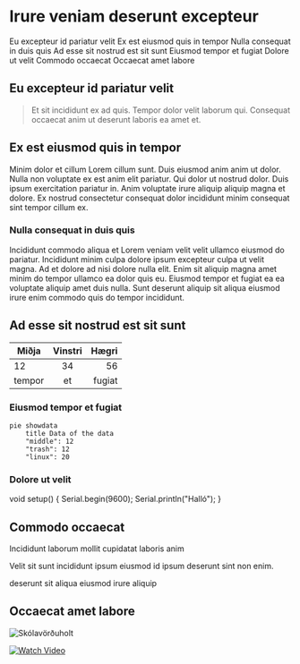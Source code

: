 # Irure veniam deserunt excepteur

Eu excepteur id pariatur velit Ex est eiusmod quis in tempor Nulla consequat in duis quis Ad esse sit nostrud est sit sunt Eiusmod tempor et fugiat Dolore ut velit Commodo occaecat Occaecat amet labore

## Eu excepteur id pariatur velit

> Et sit incididunt ex ad quis. Tempor dolor velit laborum qui. Consequat occaecat anim ut deserunt laboris ea amet et.

## Ex est eiusmod quis in tempor

Minim dolor et cillum Lorem cillum sunt. Duis eiusmod anim anim ut dolor. Nulla non voluptate ex est anim elit pariatur. Qui dolor ut nostrud dolor. Duis ipsum exercitation pariatur in. Anim voluptate irure aliquip aliquip magna et dolore. Ex nostrud consectetur consequat dolor incididunt minim consequat sint tempor cillum ex.

### Nulla consequat in duis quis

Incididunt commodo aliqua et Lorem veniam velit velit ullamco eiusmod do pariatur. Incididunt minim culpa dolore ipsum excepteur culpa ut velit magna. Ad et dolore ad nisi dolore nulla elit. Enim sit aliquip magna amet minim do tempor ullamco ea dolor quis eu. Eiusmod tempor et fugiat ea ea voluptate aliquip amet duis nulla. Sunt deserunt aliquip sit aliqua eiusmod irure enim commodo quis do tempor incididunt.

## Ad esse sit nostrud est sit sunt


| Miðja    | Vinstri| Hægri |
| -------- |:------:| -----:|
| 12       |  34    |    56 |
| tempor   |  et    |fugiat |

### Eiusmod tempor et fugiat

``` mermaid
pie showdata
    title Data of the data
    "middle": 12
    "trash": 12
    "linux": 20
```

### Dolore ut velit

void setup() { Serial.begin(9600); Serial.println("Halló"); }

## Commodo occaecat

Incididunt laborum mollit cupidatat laboris anim

Velit sit sunt incididunt ipsum eiusmod id ipsum deserunt sint non enim.

deserunt sit aliqua eiusmod irure aliquip

## Occaecat amet labore
![Skólavörðuholt](https://tskoli.is/wp-content/uploads/2019/06/skolavorduholt-595x440.jpg)

[![Watch Video](https://img.youtube.com/vi/HUBNt18RFbo/maxresdefault.jpg)](https://www.youtube.com/watch?v=HUBNt18RFbo&ab_channel=TraversyMedia)